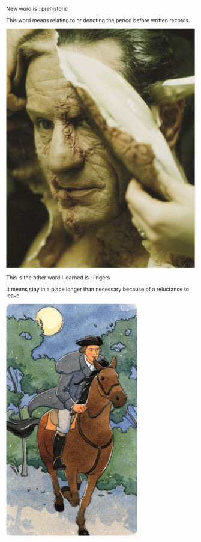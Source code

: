 New word is : prehistoric 



This word means relating to or denoting the period before written records.

![image-20200513183548462](/images/image-20200513183548462.png)



This is the other word I learned is : lingers



It means stay in a place longer than necessary because of a reluctance to leave

![image-20200513201713245](/images/image-20200513201713245.png) 
